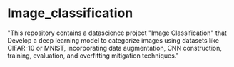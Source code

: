 # Image_classification
"This repository contains  a datascience project "Image Classification" that Develop a deep learning model to categorize images using datasets like CIFAR-10 or MNIST, incorporating data augmentation, CNN construction, training, evaluation, and overfitting mitigation techniques."
